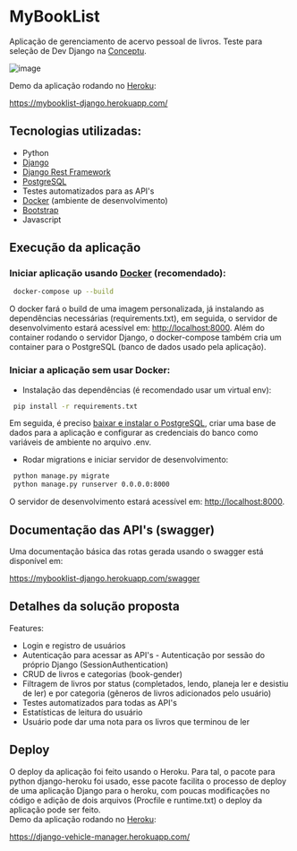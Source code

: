 # MyBookList

Aplicação de gerenciamento de acervo pessoal de livros. Teste para seleção de Dev Django na [Conceptu](https://www.conceptu.ind.br/).

![image](https://user-images.githubusercontent.com/52494917/124398823-2968e700-dcee-11eb-964c-d9f928b1fd16.png)

Demo da aplicação rodando no [Heroku](https://www.heroku.com/):

https://mybooklist-django.herokuapp.com/

## Tecnologias utilizadas:

* Python
* [Django](https://www.djangoproject.com/)
* [Django Rest Framework](https://www.django-rest-framework.org/)
* [PostgreSQL](https://www.postgresql.org/)
* Testes automatizados para as API's
* [Docker](https://www.docker.com/) (ambiente de desenvolvimento)
* [Bootstrap](https://getbootstrap.com/)
* Javascript

## Execução da aplicação
### Iniciar aplicação usando [Docker](https://www.docker.com/) (recomendado):
```bash
 docker-compose up --build
```
O docker fará o build de uma imagem personalizada, já instalando as dependências necessárias (requirements.txt), em seguida, o servidor de desenvolvimento estará acessível em: [http://localhost:8000](http://localhost:8000). Além do container rodando o servidor Django, o docker-compose também cria um container para o PostgreSQL (banco de dados usado pela aplicação).

### Iniciar a aplicação sem usar Docker:

- Instalação das dependências (é recomendado usar um virtual env):
```bash
 pip install -r requirements.txt
```
Em seguida, é preciso [baixar e instalar o PostgreSQL](https://www.postgresql.org/download/), criar uma base de dados para a aplicação e configurar as credenciais do banco como variáveis de ambiente no arquivo .env.

- Rodar migrations e iniciar servidor de desenvolvimento:
```bash
 python manage.py migrate 
 python manage.py runserver 0.0.0.0:8000
```
O servidor de desenvolvimento estará acessível em: [http://localhost:8000](http://localhost:8000).

## Documentação das API's (swagger)

Uma documentação básica das rotas gerada usando o swagger está disponível em:

https://mybooklist-django.herokuapp.com/swagger

## Detalhes da solução proposta

Features:
* Login e registro de usuários
* Autenticação para acessar as API's - Autenticação por sessão do próprio Django (SessionAuthentication)
* CRUD de livros e categorias (book-gender) 
* Filtragem de livros por status (completados, lendo, planeja ler e desistiu de ler) e por categoria (gêneros de livros adicionados pelo usuário)
* Testes automatizados para todas as API's
* Estatísticas de leitura do usuário
* Usuário pode dar uma nota para os livros que terminou de ler 

## Deploy
O deploy da aplicação foi feito usando o Heroku. Para tal, o pacote para python django-heroku foi usado, esse pacote facilita o processo de deploy de uma aplicação Django para o heroku, com poucas modificações no código e adição de dois arquivos (Procfile e runtime.txt) o deploy da aplicação pode ser feito.  
Demo da aplicação rodando no [Heroku](https://www.heroku.com/):

https://django-vehicle-manager.herokuapp.com/




